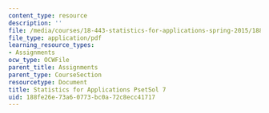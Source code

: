 ```yaml
---
content_type: resource
description: ''
file: /media/courses/18-443-statistics-for-applications-spring-2015/188fe26e73a60773bc0a72c8ecc41717_MIT18_443S15_PsetSol7.pdf
file_type: application/pdf
learning_resource_types:
- Assignments
ocw_type: OCWFile
parent_title: Assignments
parent_type: CourseSection
resourcetype: Document
title: Statistics for Applications PsetSol 7
uid: 188fe26e-73a6-0773-bc0a-72c8ecc41717
---
```

